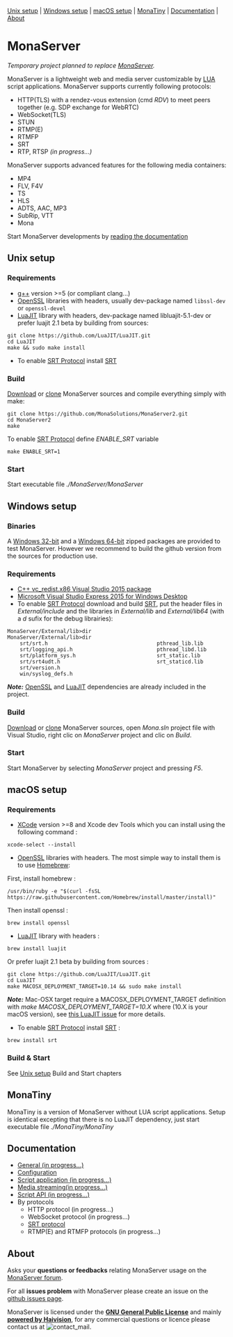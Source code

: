 [Unix setup](#Unix-setup) | [Windows setup](#Windows-setup) | [macOS setup](#macOS-setup) | [MonaTiny](#MonaTiny) | [Documentation](#Documentation) | [About](#About)

# MonaServer

*Temporary project planned to replace [MonaServer](https://github.com/MonaSolutions/MonaServer).*

MonaServer is a lightweight web and media server customizable by [LUA](https://www.lua.org/) script applications.
MonaServer supports currently following protocols:
- HTTP(TLS) with a rendez-vous extension (cmd *RDV*) to meet peers together (e.g. SDP exchange for WebRTC)
- WebSocket(TLS)
- STUN
- RTMP(E)
- RTMFP
- SRT
- RTP, RTSP *(in progress...)*

MonaServer supports advanced features for the following media containers:
- MP4
- FLV, F4V
- TS
- HLS
- ADTS, AAC, MP3
- SubRip, VTT
- Mona

Start MonaServer developments by [reading the documentation](#Documentation)

## Unix setup

### Requirements
- [g++](https://gcc.gnu.org/) version >=5 (or compliant clang...)
- [OpenSSL](https://www.openssl.org/) libraries with headers, usually dev-package named `libssl-dev` or `openssl-devel`
- [LuaJIT](http://luajit.org/) library with headers, dev-package named libluajit-5.1-dev or prefer luajit 2.1 beta by building from sources:
```
git clone https://github.com/LuaJIT/LuaJIT.git
cd LuaJIT
make && sudo make install
```

- To enable [SRT Protocol] install [SRT]

### Build
[Download] or [clone] MonaServer sources and compile everything simply with make:
```
git clone https://github.com/MonaSolutions/MonaServer2.git
cd MonaServer2
make
```
To enable [SRT Protocol] define *ENABLE_SRT* variable
```
make ENABLE_SRT=1
```

### Start
Start executable file *./MonaServer/MonaServer*

## Windows setup

### Binaries
A [Windows 32-bit](https://sourceforge.net/projects/monaserver/files/MonaServer/MonaServer_Win32.zip/download) and a [ Windows 64-bit](https://sourceforge.net/projects/monaserver/files/MonaServer/MonaServer_Win64.zip/download) zipped packages are provided to test MonaServer. However we recommend to build the github version from the sources for production use.

### Requirements
- [C++ vc_redist.x86 Visual Studio 2015 package](https://www.microsoft.com/it-it/download/details.aspx?id=48145)
- [Microsoft Visual Studio Express 2015 for Windows Desktop](https://my.visualstudio.com/Downloads?q=visual%20studio%202015&wt.mc_id=o~msft~vscom~older-downloads)
- To enable [SRT Protocol] download and build [SRT], put the header files in *External/include* and the libraries in *External/lib* and *External/lib64* (with a *d* sufix for the debug librairies):
```
MonaServer/External/lib>dir                 MonaServer/External/lib>dir
    srt/srt.h                                   pthread_lib.lib
    srt/logging_api.h                           pthread_libd.lib
    srt/platform_sys.h                          srt_static.lib
    srt/srt4udt.h                               srt_staticd.lib
    srt/version.h
    win/syslog_defs.h
```

***Note:*** [OpenSSL](https://www.openssl.org/) and [LuaJIT](http://luajit.org/) dependencies are already included in the project.

### Build
[Download] or [clone] MonaServer sources, open *Mona.sln* project file with Visual Studio, right clic on *MonaServer* project and clic on *Build*.

### Start
Start MonaServer by selecting *MonaServer* project and pressing *F5*.

## macOS setup

### Requirements
- [XCode](https://apps.apple.com/us/app/xcode/id497799835) version >=8 and Xcode dev Tools which you can install using the following command :
```
xcode-select --install
```
- [OpenSSL](https://www.openssl.org/) libraries with headers. The most simple way to install them is to use [Homebrew](https://brew.sh/index_it):

First, install homebrew :
```
/usr/bin/ruby -e "$(curl -fsSL https://raw.githubusercontent.com/Homebrew/install/master/install)"
```
Then install openssl :
```
brew install openssl
```
- [LuaJIT](http://luajit.org/) library with headers :
```
brew install luajit
```
Or prefer luajit 2.1 beta by building from sources :
```
git clone https://github.com/LuaJIT/LuaJIT.git
cd LuaJIT
make MACOSX_DEPLOYMENT_TARGET=10.14 && sudo make install
```
***Note:*** Mac-OSX target require a MACOSX_DEPLOYMENT_TARGET definition with *make MACOSX_DEPLOYMENT_TARGET=10.X* where (10.X is your macOS version), see [this LuaJIT issue](https://github.com/LuaJIT/LuaJIT/issues/484) for more details.

- To enable [SRT Protocol] install [SRT] :
```
brew install srt
```

### Build & Start
See [Unix setup](#Unix-setup) Build and Start chapters

## MonaTiny
MonaTiny is a version of MonaServer without LUA script applications.
Setup is identical excepting that there is no LuaJIT dependency, just start executable file *./MonaTiny/MonaTiny*

## Documentation
- [General (in progress...)](https://docs.google.com/document/d/1SS_mdvzDxkKZ7M1264BFGPMYXPjaV3yGUqqCzJEDs4g/edit?usp=sharing)
- [Configuration](https://github.com/MonaSolutions/MonaServer2/blob/master/MonaServer/MonaServer.ini)
- [Script application (in progress...)](https://docs.google.com/document/d/1CwgbPv8iIgIC8Z_hYEVa8eSzRUSz1O8EpH6ZzYq7YxA/edit?usp=sharing)
- [Media streaming(in progress...)](https://docs.google.com/document/d/1cFhsGHtlALM3AajktEhVzXzfn5rfa5_e7djUYWawsrM/edit?usp=sharing)
- [Script API (in progress...)](https://docs.google.com/document/d/1MJRvLOUW6i9aQEun7-67IQUm3j_veg2-r127i37n7GM/edit?usp=sharing)
- By protocols
    - HTTP protocol (in progress...)
    - WebSocket protocol (in progress...)
    - [SRT protocol](https://docs.google.com/presentation/d/1WB_K4omIQ6LFW-dIoK77MNy8LcQL28sTknD6DFfUXvI/edit?usp=sharing)
    - RTMP(E) and RTMFP protocols (in progress...)


## About
Asks your __questions or feedbacks__ relating MonaServer usage on the [MonaServer forum](https://groups.google.com/forum/#!forum/monaserver).

For all __issues problem__ with MonaServer please create an issue on the [github issues page](https://github.com/MonaSolutions/MonaServer2/issues).

MonaServer is licensed under the **[GNU General Public License]** and mainly **[powered by Haivision](https://www.haivision.com/)**, for any commercial questions or licence please contact us at ![contact_mail].

[SRT]: https://github.com/Haivision/srt
[SRT protocol]: https://www.srtalliance.org/
[Download]: https://codeload.github.com/MonaSolutions/MonaServer2/zip/master
[clone]: https://github.com/MonaSolutions/MonaServer2
[GNU General Public License]: http://www.gnu.org/licenses/
[contact_mail]: https://services.nexodyne.com/email/customicon/CUlFO7mGlaQmRdvbwDkob5dSi6L7Gw%3D%3D/FzgjAUw%3D/000000/ffffff/ffffff/0/image.png
